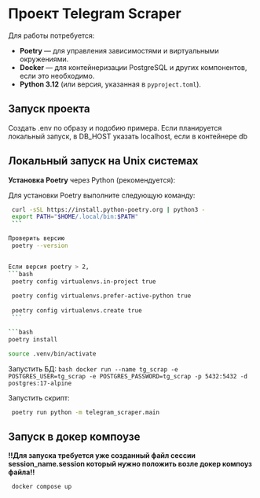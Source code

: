 # Проект Telegram Scraper


Для работы потребуется:

- **Poetry** — для управления зависимостями и виртуальными окружениями.
- **Docker** — для контейнеризации PostgreSQL и других компонентов, если это необходимо.
- **Python 3.12** (или версия, указанная в `pyproject.toml`).


## Запуск проекта

Создать .env по образу и подобию примера. Если планируется локальный запуск, в DB_HOST указать localhost, если в контейнере db

## Локальный запуск на Unix системах

**Установка Poetry** через Python (рекомендуется):

   Для установки Poetry выполните следующую команду:

   ```bash
    curl -sSL https://install.python-poetry.org | python3 -
    export PATH="$HOME/.local/bin:$PATH"
    ```

Проверить версию 
    poetry --version


Если версия poetry > 2, 
   ```bash
    poetry config virtualenvs.in-project true
    
    poetry config virtualenvs.prefer-active-python true
    
    poetry config virtualenvs.create true
    ```

   ```bash
   poetry install
   ```
   ```bash
   source .venv/bin/activate
   ```

Запустить БД:
    ```bash
    docker run --name tg_scrap -e POSTGRES_USER=tg_scrap -e POSTGRES_PASSWORD=tg_scrap -p 5432:5432 -d postgres:17-alpine
    ```

Запустить скрипт:
   ```bash
    poetry run python -m telegram_scraper.main
   ```


## Запуск в докер компоузе
**!!Для запуска требуется уже созданный файл сессии session_name.session который нужно положить возле докер компоуз файла!!**
   ```bash
    docker compose up
   ```

